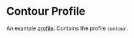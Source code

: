 # Contour Profile
An example [profile](https://github.com/weaveworks/profiles). Contains the profile `contour`.